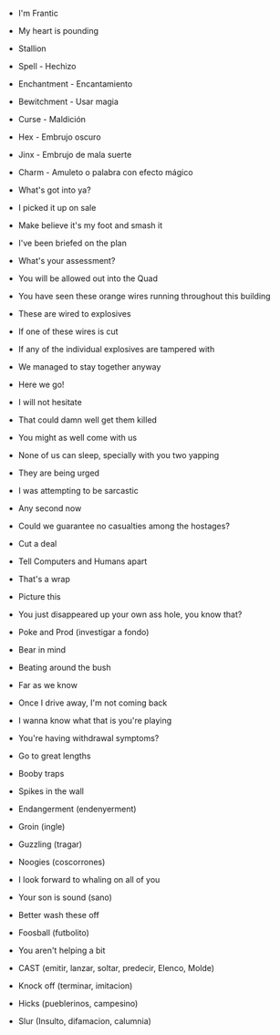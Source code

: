 * I'm Frantic
* My heart is pounding
* Stallion

* Spell - Hechizo
* Enchantment - Encantamiento
* Bewitchment - Usar magia
* Curse - Maldición
* Hex - Embrujo oscuro
* Jinx - Embrujo de mala suerte
* Charm - Amuleto o palabra con efecto mágico


* What's got into ya?
* I picked it up on sale
* Make believe it's my foot and smash it
* I've been briefed on the plan
* What's your assessment?
* You will be allowed out into the Quad
* You have seen these orange wires running throughout this building
* These are wired to explosives
* If one of these wires is cut
* If any of the individual explosives are tampered with
* We managed to stay together anyway
* Here we go!
* I will not hesitate
* That could damn well get them killed
* You might as well come with us
* None of us can sleep, specially with you two yapping
* They are being urged
* I was attempting to be sarcastic
* Any second now
* Could we guarantee no casualties among the hostages? 
* Cut a deal
* Tell Computers and Humans apart 
* That's a wrap
* Picture this
* You just disappeared up your own ass hole, you know that?
* Poke and Prod (investigar a fondo)
* Bear in mind
* Beating around the bush
* Far as we know
* Once I drive away, I'm not coming back
* I wanna know what that is you're playing
* You're having withdrawal symptoms?
* Go to great lengths
* Booby traps
* Spikes in the wall
* Endangerment (endenyerment)
* Groin (ingle)
* Guzzling (tragar)
* Noogies (coscorrones)
* I look forward to whaling on all of you
* Your son is sound (sano)
* Better wash these off
* Foosball (futbolito)
* You aren't helping a bit
* CAST (emitir, lanzar, soltar, predecir, Elenco, Molde)
* Knock off (terminar, imitacion)
* Hicks (pueblerinos, campesino)
* Slur (Insulto, difamacion, calumnia)

